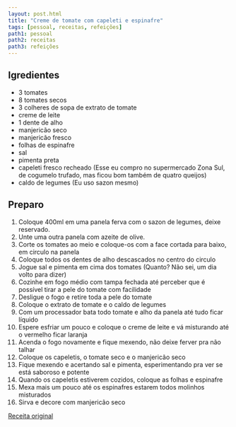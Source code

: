 ```yaml
---
layout: post.html
title: "Creme de tomate com capeleti e espinafre"
tags: [pessoal, receitas, refeições]
path1: pessoal
path2: receitas
path3: refeições
---
```


<h2>Igredientes</h2>

* 3 tomates
* 8 tomates secos
* 3 colheres de sopa de extrato de tomate
* creme de leite
* 1 dente de alho
* manjericão seco
* manjericão fresco
* folhas de espinafre
* sal
* pimenta preta
* capeleti fresco recheado (Esse eu compro no supermercado Zona Sul, de cogumelo trufado, mas ficou bom também de quatro queijos)
* caldo de legumes (Eu uso sazon mesmo)

<h2>Preparo</h2>

1. Coloque 400ml em uma panela ferva com o sazon de legumes, deixe reservado.
2. Unte uma outra panela com azeite de olive.
3. Corte os tomates ao meio e coloque-os com a face cortada para baixo, em circulo na panela
4. Coloque todos os dentes de alho descascados no centro do circulo
5. Jogue sal e pimenta em cima dos tomates (Quanto? Não sei, um dia volto para dizer)
6. Cozinhe em fogo médio com tampa fechada até perceber que é possível tirar a pele do tomate com facilidade
7. Desligue o fogo e retire toda a pele do tomate
8. Coloque o extrato de tomate e o caldo de legumes
9. Com um processador bata todo tomate e alho da panela até tudo ficar líquido
10. Espere esfriar um pouco e coloque o creme de leite e vá misturando até o vermelho ficar laranja
11. Acenda o fogo novamente e fique mexendo, não deixe ferver pra não talhar
12. Coloque os capeletis, o tomate seco e o manjericão seco
13. Fique mexendo e acertando sal e pimenta, esperimentando pra ver se está saboroso e potente
14. Quando os capeletis estiverem cozidos, coloque as folhas e espinafre
15. Mexa mais um pouco até os espinafres estarem todos molinhos misturados
16. Sirva e decore com manjericão seco


[Receita original](https://www.instagram.com/reel/DJWwBAGOZeo/)